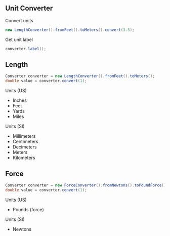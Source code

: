 ## Unit Converter ##

Convert units

```java
new LengthConverter().fromFeet().toMeters().convert(3.5);
```

Get unit label

```java
converter.label();
```

## Length ##

```java
Converter converter = new LengthConverter().fromFeet().toMeters();
double value = converter.convert(1);
```

Units (US)
- Inches
- Feet
- Yards
- Miles

Units (SI)
- Millimeters
- Centimeters
- Decimeters
- Meters
- Kilometers

## Force ##

```java
Converter converter = new ForceConverter().fromNewtons().toPoundForce();
double value = converter.convert(1);
```

Units (US)
- Pounds (force)

Units (SI)
- Newtons
